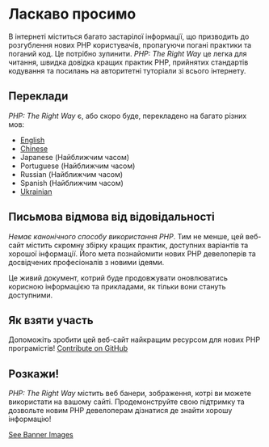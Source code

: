 # Ласкаво просимо

В інтернеті міститься багато застарілої інформації, що призводить до розгублення нових PHP користувачів, пропагуючи погані практики та поганий код. Це потрібно зупинити. _PHP: The Right Way_ це легка для читання, швидка довідка кращих практик PHP, прийнятих стандартів кодування та посилань на авторитетні туторіали зі всього інтернету.

## Переклади

_PHP: The Right Way_ є, або скоро буде, перекладено на багато різних мов:

* [English](http://www.phptherightway.com)
* [Chinese](http://wulijun.github.com/php-the-right-way)
* Japanese (Найближчим часом)
* Portuguese (Найближчим часом)
* Russian (Найближчим часом)
* Spanish (Найближчим часом)
* [Ukrainian](http://iflista.github.com/php-the-right-way)

## Письмова відмова від відовідальності

_Немає канонічного способу використання PHP_. Тим не менше, цей веб-сайт містить скромну збірку кращих практик, доступних варіантів та хорошої інформації. Його мета познайомити нових PHP девелоперів та досвідчених професіоналів з новими ідеями.

Це живий документ, котрий буде продовжувати оновлюватись корисною інформацією та прикладами, як тільки вони стануть доступними.

## Як взяти участь

Допоможіть зробити цей веб-сайт найкращим ресурсом для нових PHP програмістів! [Contribute on GitHub][1]

## Розкажи!

_PHP: The Right Way_ містить веб банери, зображення, котрі ви можете використати на вашому сайті. Продемонструйте свою підтримку та дозвольте новим PHP девелоперам дізнатися де знайти хорошу інформацію!

[See Banner Images][2]

[1]: https://github.com/codeguy/php-the-right-way/tree/gh-pages
[2]: /banners.html
